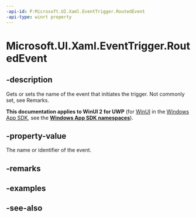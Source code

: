 ```yaml
---
-api-id: P:Microsoft.UI.Xaml.EventTrigger.RoutedEvent
-api-type: winrt property
---
```


<!-- Property syntax
public Windows.UI.Xaml.RoutedEvent RoutedEvent { get;  set; }
-->

# Microsoft.UI.Xaml.EventTrigger.RoutedEvent

## -description
Gets or sets the name of the event that initiates the trigger. Not commonly set, see Remarks.

**This documentation applies to WinUI 2 for UWP** (for [WinUI](/windows/apps/winui/winui3/) in the [Windows App SDK](/windows/apps/windows-app-sdk/), see the **[Windows App SDK namespaces](/windows/windows-app-sdk/api/winrt/)**).

## -property-value
The name or identifier of the event.

## -remarks

## -examples

## -see-also

